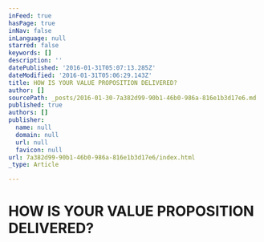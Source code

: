 ```yaml
---
inFeed: true
hasPage: true
inNav: false
inLanguage: null
starred: false
keywords: []
description: ''
datePublished: '2016-01-31T05:07:13.285Z'
dateModified: '2016-01-31T05:06:29.143Z'
title: HOW IS YOUR VALUE PROPOSITION DELIVERED?
author: []
sourcePath: _posts/2016-01-30-7a382d99-90b1-46b0-986a-816e1b3d17e6.md
published: true
authors: []
publisher:
  name: null
  domain: null
  url: null
  favicon: null
url: 7a382d99-90b1-46b0-986a-816e1b3d17e6/index.html
_type: Article

---
```

# HOW IS YOUR VALUE PROPOSITION DELIVERED?